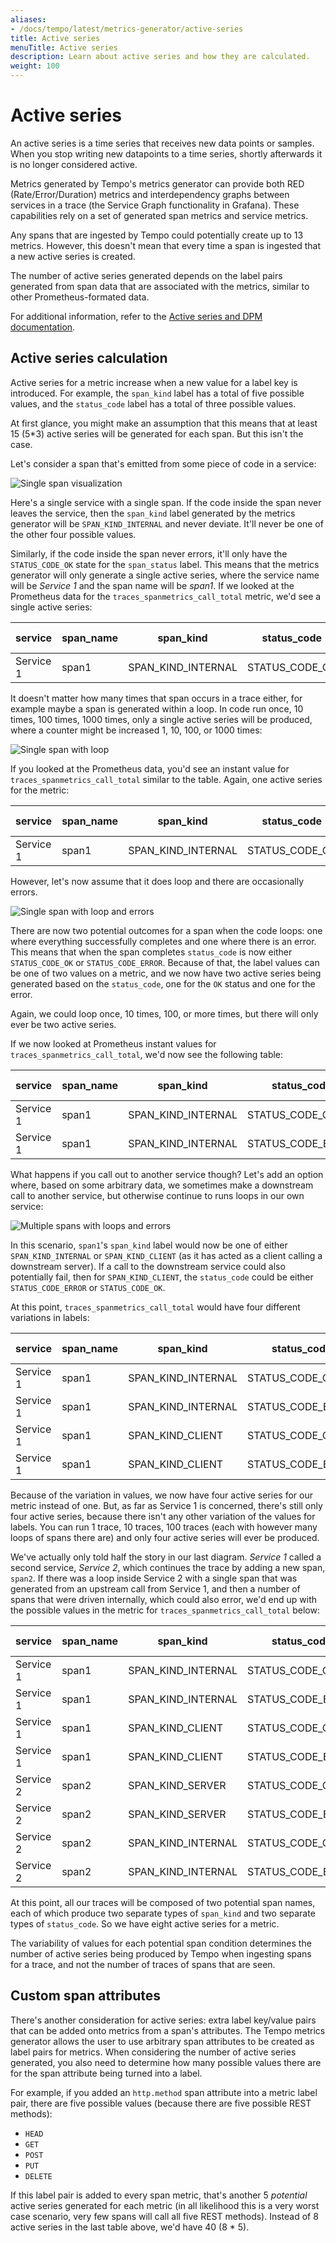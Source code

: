 ```yaml
---
aliases:
- /docs/tempo/latest/metrics-generator/active-series
title: Active series
menuTitle: Active series
description: Learn about active series and how they are calculated.
weight: 100
---
```


# Active series

An active series is a time series that receives new data points or samples. When you stop writing new datapoints to a time series, shortly afterwards it is no longer considered active.

Metrics generated by Tempo's metrics generator can provide both RED (Rate/Error/Duration) metrics and interdependency graphs between services in a trace (the Service Graph functionality in Grafana).
These capabilities rely on a set of generated span metrics and service metrics.

Any spans that are ingested by Tempo could potentially create up to 13 metrics. However, this doesn't mean that every time a span is ingested that a new active series is created.

The number of active series generated depends on the label pairs generated from span data that are associated with the metrics, similar to other Prometheus-formated data.

For additional information, refer to the [Active series and DPM documentation](/docs/grafana-cloud/billing-and-usage/active-series-and-dpm/#active-series).

## Active series calculation

Active series for a metric increase when a new value for a label key is introduced. For example, the `span_kind` label has a total of five possible values, and the `status_code` label has a total of three possible values.

At first glance, you might make an assumption that this means that at least 15 (5*3) active series will be generated for each span. But this isn't the case.

Let's consider a span that's emitted from some piece of code in a service:

![Single span visualization](/static/img/docs/tempo/SingleSpan.jpeg)

Here's a single service with a single span.
If the code inside the span never leaves the service, then the `span_kind` label generated by the metrics generator will be `SPAN_KIND_INTERNAL` and never deviate. It'll never be one of the other four possible values.

Similarly, if the code inside the span never errors, it'll only have the `STATUS_CODE_OK` state for the `span_status` label.
This means that the metrics generator will only generate a single active series, where the service name will be _Service 1_ and the span name will be _span1_.
If we looked at the Prometheus data for the `traces_spanmetrics_call_total` metric, we'd see a single active series:

| service   | span_name | span_kind          | status_code    | Metric value |
| --------- | --------- | ------------------ | -------------- | ------------ |
| Service 1 | span1     | SPAN_KIND_INTERNAL | STATUS_CODE_OK | 1            |

It doesn't matter how many times that span occurs in a trace either, for example maybe a span is generated within a loop.
In code run once, 10 times, 100 times, 1000 times, only a single active series will be produced, where a counter might be increased 1, 10, 100, or 1000 times:

![Single span with loop](/static/img/docs/tempo/SingleSpanLoop.jpeg)

If you looked at the Prometheus data, you'd see an instant value for `traces_spanmetrics_call_total` similar to the table. Again, one active series for the metric:

| service   | span_name | span_kind          | status_code    | Metric value |
| --------- | --------- | ------------------ | -------------- | ------------ |
| Service 1 | span1     | SPAN_KIND_INTERNAL | STATUS_CODE_OK | 120          |


However, let's now assume that it does loop and there are occasionally errors.

![Single span with loop and errors](/static/img/docs/tempo/SinglespanLoopError.jpeg)

There are now two potential outcomes for a span when the code loops: one where everything successfully completes and one where there is an error.
This means that when the span completes `status_code` is now either `STATUS_CODE_OK` or `STATUS_CODE_ERROR`.
Because of that, the label values can be one of two values on a metric, and we now have two active series being generated based on the `status_code`, one for the `OK` status and one for the error.

Again, we could loop once, 10 times, 100, or more times, but there will only ever be two active series.

If we now looked at Prometheus instant values for `traces_spanmetrics_call_total`, we'd now see the following table:

| service   | span_name | span_kind          | status_code       | Metric value |
| --------- | --------- | ------------------ | ----------------- | ------------ |
| Service 1 | span1     | SPAN_KIND_INTERNAL | STATUS_CODE_OK    | 96           |
| Service 1 | span1     | SPAN_KIND_INTERNAL | STATUS_CODE_ERROR | 24           |

What happens if you call out to another service though? Let's add an option where, based on some arbitrary data, we sometimes make a downstream call to another service, but otherwise continue to runs loops in our own service:

![Multiple spans with loops and errors](/static/img/docs/tempo/SingleSpanLoopErrorAnotherService.jpeg)

In this scenario, `span1`'s `span_kind` label would now be one of either `SPAN_KIND_INTERNAL` or `SPAN_KIND_CLIENT` (as it has acted as a client calling a downstream server).
If a call to the downstream service could also potentially fail, then for `SPAN_KIND_CLIENT`, the `status_code` could be either `STATUS_CODE_ERROR` or `STATUS_CODE_OK`.

At this point, `traces_spanmetrics_call_total` would have four different variations in labels:

| service   | span_name | span_kind          | status_code       | Metric value |
| --------- | --------- | ------------------ | ----------------- | ------------ |
| Service 1 | span1     | SPAN_KIND_INTERNAL | STATUS_CODE_OK    | 34           |
| Service 1 | span1     | SPAN_KIND_INTERNAL | STATUS_CODE_ERROR | 6            |
| Service 1 | span1     | SPAN_KIND_CLIENT   | STATUS_CODE_OK    | 23           |
| Service 1 | span1     | SPAN_KIND_CLIENT   | STATUS_CODE_ERROR | 3            |

Because of the variation in values, we now have four active series for our metric instead of one. But, as far as Service 1 is concerned, there's still only four active series, because there isn't any other variation of the values for labels. You can run 1 trace, 10 traces, 100 traces (each with however many loops of spans there are) and only four active series will ever be produced.

We've actually only told half the story in our last diagram. _Service 1_ called a second service, _Service 2_, which continues the trace by adding a new span, `span2`.
If there was a loop inside Service 2 with a single span that was generated from an upstream call from Service 1, and then a number of spans that were driven internally, which could also error, we'd end up with the possible values in the metric for `traces_spanmetrics_call_total` below:

| service   | span_name | span_kind          | status_code       | Metric value |
| --------- | --------- | ------------------ | ----------------- | ------------ |
| Service 1 | span1     | SPAN_KIND_INTERNAL | STATUS_CODE_OK    | 89           |
| Service 1 | span1     | SPAN_KIND_INTERNAL | STATUS_CODE_ERROR | 13           |
| Service 1 | span1     | SPAN_KIND_CLIENT   | STATUS_CODE_OK    | 44           |
| Service 1 | span1     | SPAN_KIND_CLIENT   | STATUS_CODE_ERROR | 9            |
| Service 2 | span2     | SPAN_KIND_SERVER   | STATUS_CODE_OK    | 30           |
| Service 2 | span2     | SPAN_KIND_SERVER   | STATUS_CODE_ERROR | 14           |
| Service 2 | span2     | SPAN_KIND_INTERNAL | STATUS_CODE_OK    | 99           |
| Service 2 | span2     | SPAN_KIND_INTERNAL | STATUS_CODE_ERROR | 23           |

At this point, all our traces will be composed of two potential span names, each of which produce two separate types of `span_kind` and two separate types of `status_code`. So we have eight active series for a metric.

The variability of values for each potential span condition determines the number of active series being produced by Tempo when ingesting spans for a trace, and not the number of traces of spans that are seen.

## Custom span attributes

There's another consideration for active series: extra label key/value pairs that can be added onto metrics from a span's attributes.
The Tempo metrics generator allows the user to use arbitrary span attributes to be created as label pairs for metrics.
When considering the number of active series generated, you also need to determine how many possible values there are for the span attribute being turned into a label.

For example, if you added an `http.method` span attribute into a metric label pair, there are five possible values (because there are five possible REST methods):

- `HEAD`
- `GET`
- `POST`
- `PUT`
- `DELETE`

If this label pair is added to every span metric, that's another 5 *potential* active series generated for each metric (in all likelihood this is a very worst case scenario, very few spans will call all five REST methods).
Instead of 8 active series in the last table above, we'd have 40 (8 * 5).